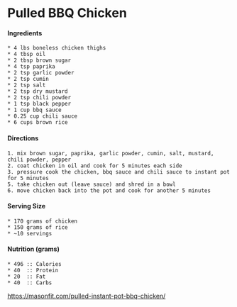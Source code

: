 # Pulled BBQ Chicken



#### Ingredients
	* 4 lbs boneless chicken thighs
	* 4 tbsp oil
	* 2 tbsp brown sugar
	* 4 tsp paprika
	* 2 tsp garlic powder
	* 2 tsp cumin
	* 2 tsp salt
	* 2 tsp dry mustard
	* 2 tsp chili powder
	* 1 tsp black pepper
	* 1 cup bbq sauce
	* 0.25 cup chili sauce
	* 6 cups brown rice


#### Directions
	1. mix brown sugar, paprika, garlic powder, cumin, salt, mustard, chili powder, pepper
	2. coat chicken in oil and cook for 5 minutes each side
	3. pressure cook the chicken, bbq sauce and chili sauce to instant pot for 5 minutes
	5. take chicken out (leave sauce) and shred in a bowl
	6. move chicken back into the pot and cook for another 5 minutes


#### Serving Size
	* 170 grams of chicken
	* 150 grams of rice
	* ~10 servings


#### Nutrition (grams)
	* 496 :: Calories
	* 40  :: Protein
	* 20  :: Fat
	* 40  :: Carbs


https://masonfit.com/pulled-instant-pot-bbq-chicken/